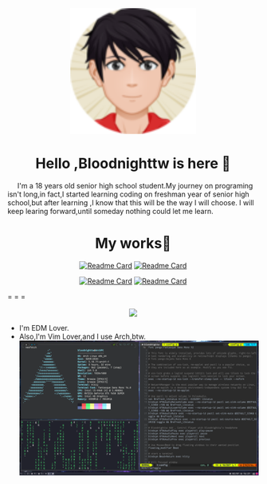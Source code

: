 <div align="center">
  <img src="circle-cropped.png" style="width: 50%;height: 50%;">
</div>

<h1 align="center">Hello ,Bloodnighttw is here 👋</h1>



<p>&nbsp;&nbsp;&nbsp;&nbsp; I'm a 18 years old senior high school student.My journey on programing isn't long,in fact,I started learning coding on freshman year of senior high school,but after learning ,I know that this will be the way I will choose. I will keep learing forward,until someday nothing could let me learn.</p>

<h1 align="center">My works👋</h1>

<div align="center">

[![Readme Card](https://github-readme-stats.vercel.app/api/pin/?username=bloodnighttw&repo=dotfile)](https://github.com/bloodnighttw/dotfile)
[![Readme Card](https://github-readme-stats.vercel.app/api/pin/?username=bloodnighttw&repo=Programing-Practice)](https://github.com/bloodnighttw/FileForm)

[![Readme Card](https://github-readme-stats.vercel.app/api/pin/?username=bloodnighttw&repo=DCBot-codeChanger)](https://github.com/bloodnighttw/DCBot-codeChanger)
[![Readme Card](https://github-readme-stats.vercel.app/api/pin/?username=bloodnighttw&repo=FileForm)](https://github.com/bloodnighttw/FileForm)
</div>


= = =
<p align="center">
  <img align="center" src="https://github-readme-stats.vercel.app/api/top-langs/?username=bloodnighttw&hide=javascript,css,html&layout=compact" />
</p>

- I'm EDM Lover.
- Also,I'm Vim Lover,and I use Arch,btw.
![](My-Desktop.png)
